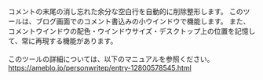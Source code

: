コメントの末尾の消し忘れた余分な空白行を自動的に削除整形します。 このツールは、ブログ画面でのコメント書込みの小ウインドウで機能します。
また、コメントウインドウの配色・ウインドウサイズ・デスクトップ上の位置を記憶して、常に再現する機能があります。<br>
<br>
このツールの詳細については、以下のマニュアルを参照ください。<br>
https://ameblo.jp/personwritep/entry-12800578545.html
